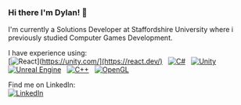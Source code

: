 ### Hi there I'm Dylan! 👋

I'm currently a Solutions Developer at Staffordshire University where i previously studied Computer Games Development. <br>

I have experience using:
<br>
[![React](https://img.shields.io/badge/-ReactJs-61DAFB?logo=react&logoColor=white&style=for-the-badge)](https://unity.com/](https://react.dev/) &nbsp;
[![C#](https://img.shields.io/badge/c%23-%23239120.svg?style=for-the-badge&logo=c-sharp&logoColor=white)](https://docs.microsoft.com/en-us/dotnet/csharp/) &nbsp;
[![Unity](https://img.shields.io/badge/unity-%23000000.svg?style=for-the-badge&logo=unity&logoColor=white)](https://unity.com/) &nbsp;
[![Unreal Engine](https://img.shields.io/badge/unrealengine-%23313131.svg?style=for-the-badge&logo=unrealengine&logoColor=white)](https://www.unrealengine.com/en-US) &nbsp;
[![C++](https://img.shields.io/badge/c++-%2300599C.svg?style=for-the-badge&logo=c%2B%2B&logoColor=white)](https://docs.microsoft.com/en-us/cpp/cpp/?view=msvc-170) &nbsp;
[![OpenGL](https://img.shields.io/badge/OpenGL-%23FFFFFF.svg?style=for-the-badge&logo=opengl)](https://www.opengl.org/) &nbsp;

Find me on LinkedIn:
<br>
[![LinkedIn](https://img.shields.io/badge/linkedin-%230077B5.svg?style=for-the-badge&logo=linkedin&logoColor=white)](https://www.linkedin.com/in/dylanbateman/)

